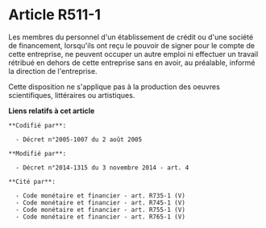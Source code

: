 # Article R511-1

Les membres du personnel d'un établissement de crédit ou d'une société de financement, lorsqu'ils ont reçu le pouvoir de
signer pour le compte de cette entreprise, ne peuvent occuper un autre emploi ni effectuer un travail rétribué en dehors de
cette entreprise sans en avoir, au préalable, informé la direction de l'entreprise. 

Cette disposition ne s'applique pas à la production des oeuvres scientifiques, littéraires ou artistiques.

**Liens relatifs à cet article**

	**Codifié par**:

	  - Décret n°2005-1007 du 2 août 2005

	**Modifié par**:

	  - Décret n°2014-1315 du 3 novembre 2014 - art. 4

	**Cité par**:

	  - Code monétaire et financier - art. R735-1 (V)
	  - Code monétaire et financier - art. R745-1 (V)
	  - Code monétaire et financier - art. R755-1 (V)
	  - Code monétaire et financier - art. R765-1 (V)
